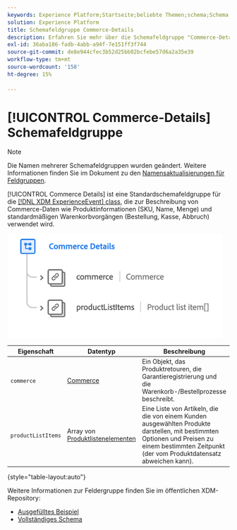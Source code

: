 ```yaml
---
keywords: Experience Platform;Startseite;beliebte Themen;schema;Schema;XDM;ExperienceEvent;Felder;Schemas;Schemas;Schemadesign;Schemafeldgruppe;Feldergruppe;
solution: Experience Platform
title: Schemafeldgruppe Commerce-Details
description: Erfahren Sie mehr über die Schemafeldgruppe "Commerce-Details“.
exl-id: 36aba186-fadb-4abb-a94f-7e151ff3f744
source-git-commit: de8e944cfec3b52d25bb02bcfebe57d6a2a35e39
workflow-type: tm+mt
source-wordcount: '158'
ht-degree: 15%

---
```


# [!UICONTROL Commerce-Details] Schemafeldgruppe

>[!NOTE]
>
>Die Namen mehrerer Schemafeldgruppen wurden geändert. Weitere Informationen finden Sie im Dokument zu den [Namensaktualisierungen für Feldgruppen](../name-updates.md).

[!UICONTROL Commerce Details] ist eine Standardschemafeldgruppe für die [[!DNL XDM ExperienceEvent] class](../../classes/experienceevent.md), die zur Beschreibung von Commerce-Daten wie Produktinformationen (SKU, Name, Menge) und standardmäßigen Warenkorbvorgängen (Bestellung, Kasse, Abbruch) verwendet wird.

![](../../images/field-groups/commerce-details.png)

| Eigenschaft | Datentyp | Beschreibung |
| --- | --- | --- |
| `commerce` | [Commerce](../../data-types/commerce.md) | Ein Objekt, das Produktretouren, die Garantieregistrierung und die Warenkorb-/Bestellprozesse beschreibt. |
| `productListItems` | Array von [Produktlistenelementen](../../data-types/product-list-item.md) | Eine Liste von Artikeln, die die von einem Kunden ausgewählten Produkte darstellen, mit bestimmten Optionen und Preisen zu einem bestimmten Zeitpunkt (der vom Produktdatensatz abweichen kann). |

{style="table-layout:auto"}

Weitere Informationen zur Feldergruppe finden Sie im öffentlichen XDM-Repository:

* [Ausgefülltes Beispiel](https://github.com/adobe/xdm/blob/master/components/fieldgroups/experience-event/experienceevent-commerce.example.1.json)
* [Vollständiges Schema](https://github.com/adobe/xdm/blob/master/components/fieldgroups/experience-event/experienceevent-commerce.schema.json)
